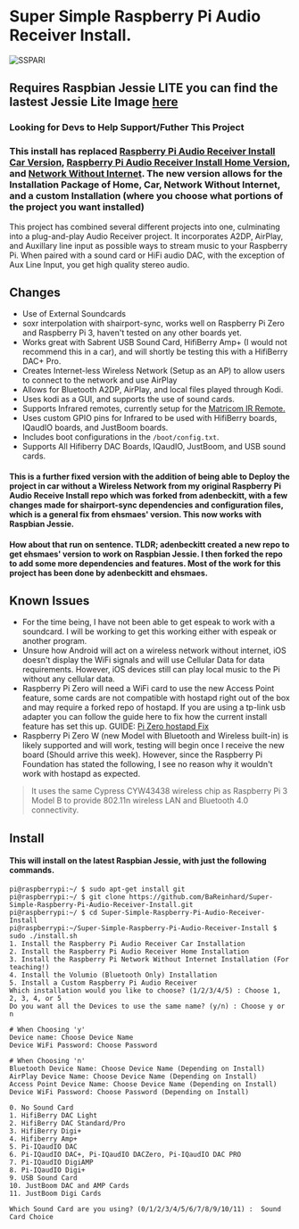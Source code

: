 # Super Simple Raspberry Pi Audio Receiver Install. 
![SSPARI](https://github.com/BaReinhard/Super-Simple-Raspberry-Pi-Audio-Receiver-Install/blob/master/img/SSRPARI_1080_668.png?raw=true)

## **Requires Raspbian Jessie LITE** you can find the lastest Jessie Lite Image [here](http://downloads.raspberrypi.org/raspbian_lite/images/raspbian_lite-2017-07-05/)
### Looking for Devs to Help Support/Futher This Project
### This install has replaced [Raspberry Pi Audio Receiver Install Car Version](https://github.com/BaReinhard/Raspberry-Pi-Audio-Receiver-Install-Car-Install), [Raspberry Pi Audio Receiver Install Home Version](https://github.com/BaReinhard/Raspberry-Pi-Audio-Receiver-Install), and [Network Without Internet](https://github.com/BaReinhard/Network-Without-Internet). The new version allows for the Installation Package of Home, Car, Network Without Internet, and a custom Installation (where you choose what portions of the project you want installed)
This project has combined several different projects into one, culminating into a plug-and-play Audio Receiver project. It incorporates A2DP, AirPlay, and Auxillary line input as possible ways to stream music to your Raspberry Pi. When paired with a sound card or HiFi audio DAC, with the exception of Aux Line Input, you get high quality stereo audio. 
## Changes
* Use of External Soundcards
* soxr interpolation with shairport-sync, works well on Raspberry Pi Zero and Raspberry Pi 3, haven't tested on any other boards yet.
* Works great with Sabrent USB Sound Card, HifiBerry Amp+ (I would not recommend this in a car), and will shortly be testing this with a HifiBerry DAC+ Pro.
* Creates Internet-less Wireless Network (Setup as an AP) to allow users to connect to the network and use AirPlay 
* Allows for Bluetooth A2DP, AirPlay, and local files played through Kodi.
* Uses kodi as a GUI, and supports the use of sound cards.
* Supports Infrared remotes, currently setup for the [Matricom IR Remote.](https://www.amazon.com/Quality-Replacement-Controller-Android-Matricom/dp/B018K0GR12)
* Uses custom GPIO pins for Infrared to be used with HifiBerry boards, IQaudIO boards, and JustBoom boards.
* Includes boot configurations in the `/boot/config.txt`.
* Supports All Hifiberry DAC Boards, IQaudIO, JustBoom, and USB sound cards.


#### This is a further fixed version with the addition of being able to Deploy the project in car without a Wireless Network from my original Raspberry Pi Audio Receive Install repo which was forked from adenbeckitt, with a few changes made for shairport-sync dependencies and configuration files, which is a general fix from ehsmaes' version. This now works with Raspbian Jessie.
#### How about that run on sentence. TLDR; adenbeckitt created a new repo to get ehsmaes' version to work on Raspbian Jessie. I then forked the repo to add some more dependencies and features. Most of the work for this project has been done by adenbeckitt and ehsmaes.

## Known Issues

* For the time being, I have not been able to get espeak to work with a soundcard. I will be working to get this working either with espeak or another program.
* Unsure how Android will act on a wireless network without internet, iOS doesn't display the WiFi signals and will use Cellular Data for data requirements. However, iOS devices still can play local music to the Pi without any cellular data.
* Raspberry Pi Zero will need a WiFi card to use the new Access Point feature, some cards are not compatible with hostapd right out of the box and may require a forked repo of hostapd. If you are using a tp-link usb adapter you can follow the guide here to fix how the current install feature has set this up. GUIDE: [Pi Zero hostapd Fix](https://bareinhard.github.io/2017/02/15/Fix-hostapd-Raspberry-Pi-Zero.html)
* Raspberry Pi Zero W (new Model with Bluetooth and Wireless built-in) is likely supported and will work, testing will begin once I receive the new board (Should arrive this week). However, since the Raspberry Pi Foundation has stated the following, I see no reason why it wouldn't work with hostapd as expected.

> It uses the same Cypress CYW43438 wireless chip as Raspberry Pi 3 Model B to provide 802.11n wireless LAN and Bluetooth 4.0 connectivity. 

## Install
#### This will install on the latest Raspbian Jessie, with just the following commands.

```
pi@raspberrypi:~/ $ sudo apt-get install git
pi@raspberrypi:~/ $ git clone https://github.com/BaReinhard/Super-Simple-Raspberry-Pi-Audio-Receiver-Install.git
pi@raspberrypi:~/ $ cd Super-Simple-Raspberry-Pi-Audio-Receiver-Install
pi@raspberrypi:~/Super-Simple-Raspberry-Pi-Audio-Receiver-Install $ sudo ./install.sh
1. Install the Raspberry Pi Audio Receiver Car Installation
2. Install the Raspberry Pi Audio Receiver Home Installation
3. Install the Raspberry Pi Network Without Internet Installation (For teaching!)
4. Install the Volumio (Bluetooth Only) Installation
5. Install a Custom Raspberry Pi Audio Receiver
Which installation would you like to choose? (1/2/3/4/5) : Choose 1, 2, 3, 4, or 5
Do you want all the Devices to use the same name? (y/n) : Choose y or n

# When Choosing 'y'
Device name: Choose Device Name
Device WiFi Password: Choose Password

# When Choosing 'n'
Bluetooth Device Name: Choose Device Name (Depending on Install)
AirPlay Device Name: Choose Device Name (Depending on Install)
Access Point Device Name: Choose Device Name (Depending on Install)
Device WiFi Password: Choose Password (Depending on Install)

0. No Sound Card
1. HifiBerry DAC Light
2. HifiBerry DAC Standard/Pro
3. HifiBerry Digi+
4. Hifiberry Amp+
5. Pi-IQaudIO DAC
6. Pi-IQaudIO DAC+, Pi-IQaudIO DACZero, Pi-IQaudIO DAC PRO
7. Pi-IQaudIO DigiAMP
8. Pi-IQaudIO Digi+
9. USB Sound Card
10. JustBoom DAC and AMP Cards
11. JustBoom Digi Cards
	
Which Sound Card are you using? (0/1/2/3/4/5/6/7/8/9/10/11) :  Sound Card Choice 
```
